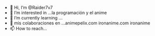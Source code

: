 - 👋 Hi, I’m @Raider7v7
- 👀 I’m interested in ...la programación y el anime
- 🌱 I’m currently learning ...
- 💞️ mis colaboraciones en  ...animepelix.com ironanime.com ironanime
- 📫 How to reach...

<!---
Raider7v7/Raider7v7 is a ✨ special ✨ repository because its `README.md` (this file) appears on your GitHub profile.
You can click the Preview link to take a look at your changes.
--->
